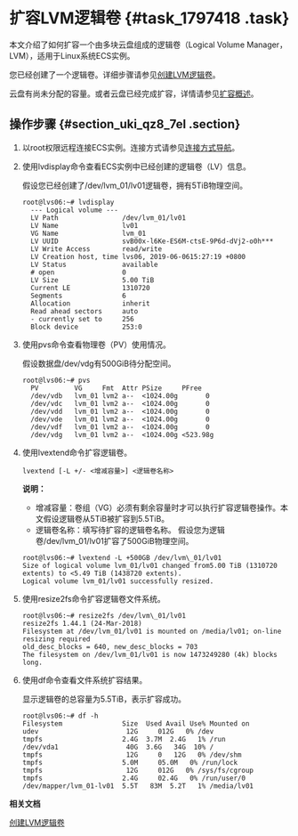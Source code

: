 # 扩容LVM逻辑卷 {#task_1797418 .task}

本文介绍了如何扩容一个由多块云盘组成的逻辑卷（Logical Volume Manager，LVM），适用于Linux系统ECS实例。

您已经创建了一个逻辑卷。详细步骤请参见[创建LVM逻辑卷](cn.zh-CN/最佳实践/多云盘使用实践/使用逻辑卷（Linux）/创建LVM逻辑卷.md#)。

云盘有尚未分配的容量。或者云盘已经完成扩容，详情请参见[扩容概述](cn.zh-CN/块存储/云盘/扩容云盘/扩容概述.md#)。

## 操作步骤 {#section_uki_qz8_7el .section}

1.  以root权限远程连接ECS实例。连接方式请参见[连接方式导航](../cn.zh-CN/实例/连接实例/连接方式导航.md#)。
2.  使用lvdisplay命令查看ECS实例中已经创建的逻辑卷（LV）信息。 

    假设您已经创建了/dev/lvm\_01/lv01逻辑卷，拥有5TiB物理空间。

    ``` {#codeblock_izs_2u7_d6k}
    root@lvs06:~# lvdisplay
      --- Logical volume ---
      LV Path                /dev/lvm_01/lv01
      LV Name                lv01
      VG Name                lvm_01
      LV UUID                svB00x-l6Ke-ES6M-ctsE-9P6d-dVj2-o0h***
      LV Write Access        read/write
      LV Creation host, time lvs06, 2019-06-0615:27:19 +0800
      LV Status              available
      # open                 0
      LV Size                5.00 TiB
      Current LE             1310720
      Segments               6
      Allocation             inherit
      Read ahead sectors     auto
      - currently set to     256
      Block device           253:0
    ```

3.  使用pvs命令查看物理卷（PV）使用情况。 

    假设数据盘/dev/vdg有500GiB待分配空间。

    ``` {#codeblock_7ij_ku3_8l0}
    root@lvs06:~# pvs
      PV         VG     Fmt  Attr PSize     PFree
      /dev/vdb   lvm_01 lvm2 a--  <1024.00g       0
      /dev/vdc   lvm_01 lvm2 a--  <1024.00g       0
      /dev/vdd   lvm_01 lvm2 a--  <1024.00g       0
      /dev/vde   lvm_01 lvm2 a--  <1024.00g       0
      /dev/vdf   lvm_01 lvm2 a--  <1024.00g       0
      /dev/vdg   lvm_01 lvm2 a--  <1024.00g <523.98g
    ```

4.  使用lvextend命令扩容逻辑卷。 

    ``` {#codeblock_0ol_7mz_xng}
    lvextend [-L +/- <增减容量>] <逻辑卷名称>
    ```

    **说明：** 

    -   增减容量：卷组（VG）必须有剩余容量时才可以执行扩容逻辑卷操作。本文假设逻辑卷从5TiB被扩容到5.5TiB。
    -   逻辑卷名称：填写待扩容的逻辑卷名称。
    假设您为逻辑卷/dev/lvm\_01/lv01扩容了500GiB物理空间。

    ``` {#codeblock_3fd_mi7_2zm}
    root@lvs06:~# lvextend -L +500GB /dev/lvm\_01/lv01
    Size of logical volume lvm_01/lv01 changed from5.00 TiB (1310720 extents) to <5.49 TiB (1438720 extents).
    Logical volume lvm_01/lv01 successfully resized.
    ```

5.  使用resize2fs命令扩容逻辑卷文件系统。 

    ``` {#codeblock_b0o_y3s_6gf}
    root@lvs06:~# resize2fs /dev/lvm\_01/lv01
    resize2fs 1.44.1 (24-Mar-2018)
    Filesystem at /dev/lvm_01/lv01 is mounted on /media/lv01; on-line resizing required
    old_desc_blocks = 640, new_desc_blocks = 703
    The filesystem on /dev/lvm_01/lv01 is now 1473249280 (4k) blocks long.
    ```

6.  使用df命令查看文件系统扩容结果。 

    显示逻辑卷的总容量为5.5TiB，表示扩容成功。

    ``` {#codeblock_42v_8tw_ihl}
    root@lvs06:~# df -h
    Filesystem               Size  Used Avail Use% Mounted on
    udev                      12G     012G   0% /dev
    tmpfs                    2.4G  3.7M  2.4G   1% /run
    /dev/vda1                 40G  3.6G   34G  10% /
    tmpfs                     12G     0   12G   0% /dev/shm
    tmpfs                    5.0M     05.0M   0% /run/lock
    tmpfs                     12G     012G   0% /sys/fs/cgroup
    tmpfs                    2.4G     02.4G   0% /run/user/0
    /dev/mapper/lvm_01-lv01  5.5T   83M  5.2T   1% /media/lv01
    ```


**相关文档**  


[创建LVM逻辑卷](cn.zh-CN/最佳实践/多云盘使用实践/使用逻辑卷（Linux）/创建LVM逻辑卷.md#)

